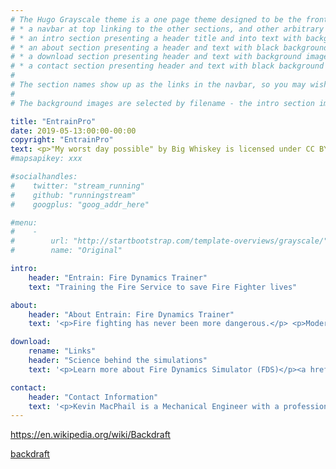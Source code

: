 ```yaml
---
# The Hugo Grayscale theme is a one page theme designed to be the front page to your site.  Its content is populated via the front-matter in content/_index.md.  The page consists of, in order:
# * a navbar at top linking to the other sections, and other arbitrary links
# * an intro section presenting a header title and into text with background image
# * an about section presenting a header and text with black background
# * a download section presenting header and text with background image
# * a contact section presenting header and text with black background
# 
# The section names show up as the links in the navbar, so you may wish to rename them if, for example, you're not using it for the purpose suggested by the default section name.
# 
# The background images are selected by filename - the intro section image must be named "intro-bg.jpg" and placed in the "static/img/" directory for your site.  Similarly, the downloads section image must be named "downloads-bg.jpg" and placed in the "static/img/" directory for your site.  See the default images in the theme's static directory for file size reference.

title: "EntrainPro"
date: 2019-05-13:00:00-00:00
copyright: "EntrainPro"
text: <p>"My worst day possible" by Big Whiskey is licensed under CC BY-NC-ND 2.0</p>'
#mapsapikey: xxx

#socialhandles:
#    twitter: "stream_running"
#    github: "runningstream"
#    googplus: "goog_addr_here"

#menu:
#    -
#        url: "http://startbootstrap.com/template-overviews/grayscale/"
#        name: "Original"

intro:
    header: "Entrain: Fire Dynamics Trainer"
    text: "Training the Fire Service to save Fire Fighter lives"

about:
    header: "About Entrain: Fire Dynamics Trainer"
    text: '<p>Fire fighting has never been more dangerous.</p> <p>Modern construction and materials are creating fires that grow faster and hotter than those of a generation ago.</p> <p>Thanks to improved building codes and better education structure fires are now a low frequency occurrance, but a side effect of this success is that today&#39s fire fighters have less experience with structure fires than ever before.</p> <p>These two factors together have the potential for deadly consequences.</p> <p>Nothing can replace live, hands-on training for fire fighters, it is absolutely critical to their success.  But there are fire phenomena that are too dangerous to train with or which require large, expensive props which are costly and not readily accessible to most fire fighters.</p> <p>Entrain: Fire Dynamics Trainer is envisioned to give Fire Fighters the extra knowledge they need to fight todays fires, and to supplement existing live fire training with immersive, realistic, accessible, and cost effective fire dynamic scenarios.</p><p>Using data generated with Fire Dynamics Simulator (FDS) (a world class heat and smoke transport simulation package written by the National Institute of Standards and Technology (NIST) of the United States Department of Commerce) driving a visually realistic VR simulation, end users will be to experience <a href="https://en.wikipedia.org/wiki/Flashover">flashover</a> or <a href="https://en.wikipedia.org/wiki/Backdraft">backdraft</a> scenarios that currently can only be found at active fire scenes and at great risk to the fire fighter.</p>'

download:
    rename: "Links"
    header: "Science behind the simulations"
    text: '<p>Learn more about Fire Dynamics Simulator (FDS)</p><a href="https://pages.nist.gov/fds-smv/" class="btn btn-default btn-lg">Visit FDS-SMV</a>'

contact:
    header: "Contact Information"
    text: '<p>Kevin MacPhail is a Mechanical Engineer with a professional background in Aerospace, Software Development and Visual Effects.  Kevin is a passionate volunteer Firefighter with NFPA 1001 Firefighter I & II and NFPA 472 Hazardous Materials Technician certifications, and a Fire Service instructor for the PEIFFA.</p> <p>Dustin Sparks is a technology and management extraordinaire.  His career has seen him deliver projects and titles in numerous industries with companies ranging from startup/indie development through to the largest company in the world.  Over the past 6 years he has built and continues to run a successful technology consulting company which has helped numerous clients in varied industries; including architecture, design, implementation, and delivery of a Platform as a Service (PaaS) in the Mixed Reality space.  Dustin is able to bring out the best in teams and see clear paths to delivery.  Dustin is also a technology advocate and has founded communities, such as PEI Developers, that have grown knowledge and industry in Eastern Canada.</p> <p>Feel free to contact Kevin at kmacphail@gmail.com for more information</p>'
---
```


https://en.wikipedia.org/wiki/Backdraft

<a href="https://en.wikipedia.org/wiki/Backdraft">backdraft</a>
